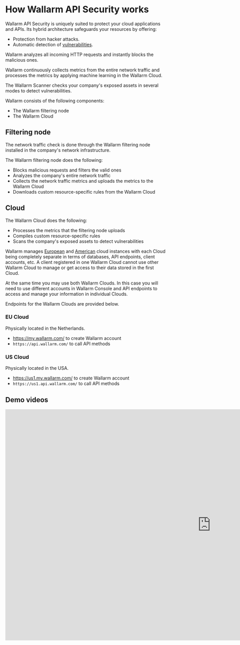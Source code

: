 # How Wallarm API Security works

Wallarm API Security is uniquely suited to protect your cloud applications and APIs. Its hybrid architecture safeguards your resources by offering:

* Protection from hacker attacks.
* Automatic detection of [vulnerabilities](../glossary-en.md#vulnerability).

Wallarm analyzes all incoming HTTP requests and instantly blocks the malicious ones.

Wallarm continuously collects metrics from the entire network traffic and processes the metrics by applying machine learning in the Wallarm Cloud.

The Wallarm Scanner checks your company's exposed assets in several modes to detect vulnerabilities.

Wallarm consists of the following components:

* The Wallarm filtering node
* The Wallarm Cloud

## Filtering node

The network traffic check is done through the Wallarm filtering node installed in the company's network infrastructure.

The Wallarm filtering node does the following:

* Blocks malicious requests and filters the valid ones
* Analyzes the company's entire network traffic
* Collects the network traffic metrics and uploads the metrics to the Wallarm Cloud
* Downloads custom resource-specific rules from the Wallarm Cloud

## Cloud

The Wallarm Cloud does the following:

* Processes the metrics that the filtering node uploads
* Compiles custom resource-specific rules
* Scans the company's exposed assets to detect vulnerabilities

Wallarm manages [European](#eu-cloud) and [American](#us-cloud) cloud instances with each Cloud being completely separate in terms of databases, API endpoints, client accounts, etc. A client registered in one Wallarm Cloud cannot use other Wallarm Cloud to manage or get access to their data stored in the first Cloud.

At the same time you may use both Wallarm Clouds. In this case you will need to use different accounts in Wallarm Console and API endpoints to access and manage your information in individual Clouds.

Endpoints for the Wallarm Clouds are provided below.

### EU Cloud

Physically located in the Netherlands.

* https://my.wallarm.com/ to create Wallarm account
* `https://api.wallarm.com/` to call API methods

### US Cloud

Physically located in the USA.

* https://us1.my.wallarm.com/ to create Wallarm account
* `https://us1.api.wallarm.com/` to call API methods

## Demo videos

<div class="video-wrapper">
  <iframe width="1280" height="720" src="https://www.youtube.com/embed/Qh-Wof1C3Ak" frameborder="0" allow="accelerometer; autoplay; encrypted-media; gyroscope; picture-in-picture" allowfullscreen></iframe>
</div>